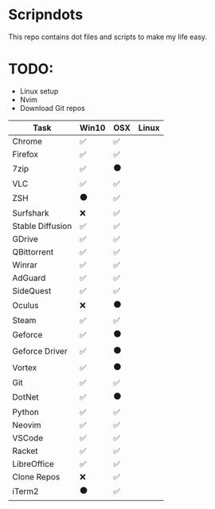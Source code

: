 
# Scripndots

This repo contains dot files and scripts to make my life easy.

# TODO:
- Linux setup
- Nvim
- Download Git repos

|Task            | Win10                 | OSX                | Linux |
|----------------|-----------------------|--------------------|-------|
|Chrome          | :white_check_mark:    | :white_check_mark: |       |
|Firefox         | :white_check_mark:    | :white_check_mark: |       |
|7zip            | :white_check_mark:    | :black_circle:     |       |
|VLC             | :white_check_mark:    | :white_check_mark: |       |
|ZSH             | :black_circle:        | :white_check_mark: |       |
|Surfshark       | :x:                   | :white_check_mark: |       |
|Stable Diffusion| :white_check_mark:    | :white_check_mark: |       |
|GDrive          | :white_check_mark:    | :white_check_mark: |       |
|QBittorrent     | :white_check_mark:    | :white_check_mark: |       |
|Winrar          | :white_check_mark:    | :white_check_mark: |       |
|AdGuard         | :white_check_mark:    | :white_check_mark: |       |
|SideQuest       | :white_check_mark:    | :white_check_mark: |       |
|Oculus          | :x:                   | :black_circle:     |       |
|Steam           | :white_check_mark:    | :white_check_mark: |       |
|Geforce         | :white_check_mark:    | :black_circle:     |       |
|Geforce Driver  | :white_check_mark:    | :black_circle:     |       |
|Vortex          | :white_check_mark:    | :black_circle:     |       |
|Git             | :white_check_mark:    | :white_check_mark: |       |
|DotNet          | :white_check_mark:    | :black_circle:     |       |
|Python          | :white_check_mark:    | :white_check_mark: |       |
|Neovim          | :white_check_mark:    | :white_check_mark: |       |
|VSCode          | :white_check_mark:    | :white_check_mark: |       |
|Racket          | :white_check_mark:    | :white_check_mark: |       |
|LibreOffice     | :white_check_mark:    | :white_check_mark: |       |
|Clone Repos     | :x:                   | :white_check_mark: |       |
|iTerm2          | :black_circle:        | :white_check_mark: |       |

